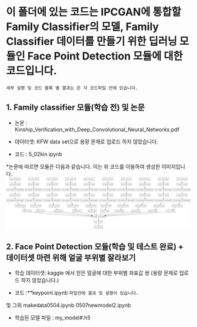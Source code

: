 # 이 폴더에 있는 코드는 IPCGAN에 통합할 Family Classifier의 모델, Family Classifier 데이터를 만들기 위한 딥러닝 모듈인 Face Point Detection 모듈에 대한 코드입니다.

`세부 설명 및 코드 블록 별 결과는 은 각 코드파일 안에 있습니다.`

## 1. Family classifier 모듈(학습 전) 및 논문 

- 논문 : Kinship_Verification_with_Deep_Convolutional_Neural_Networks.pdf


- 데이터셋: KFW data set으로 용량 문제로 업로드 하지 않았습니다.



- 코드 : 5_02kin.ipynb



*논문에 따르면 모듈은 다음과 같습니다. 이는 위 코드를 이용하여 생성한 이미지입니다.
![Kinshipmodel](./Kinshipmodel.png)


## 2.  Face Point Detection 모듈(학습 및 테스트 완료) + 데이터셋 마련 위해 얼굴 부위별 잘라보기  

- 학습 데이터셋: kaggle 에서 얻은 얼굴에 대한 부위별 좌표값 쌍 (용량 문제로 업로드 하지 않았습니다.)

- 코드 :**keypoint.ipynb `파일안에 결과 및 설명이 있습니다.`

및 그외 
makedata0504.ipynb
0507newmodel2.ipynb


- 학습된 모델 파일 : my_model#.h5



